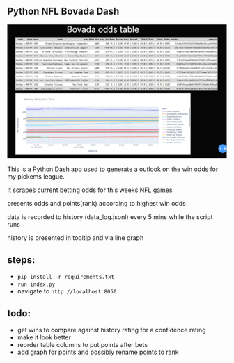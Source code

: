 ## Python NFL Bovada Dash

!['screenshot'](assets/Screenshot.png)

This is a Python Dash app used to generate a outlook on the win odds for my pickems league.

It scrapes current betting odds for this weeks NFL games

presents odds and points(rank) according to highest win odds

data is recorded to history (data_log.jsonl) every 5 mins while the script runs

history is presented in tooltip and via line graph

## steps:
- `pip install -r requirements.txt`
- `run index.py`
- navigate to `http://localhost:8050`

## todo:
- get wins to compare against history rating for a confidence rating
- make it look better
- reorder table columns to put points after bets
- add graph for points and possibly rename points to rank